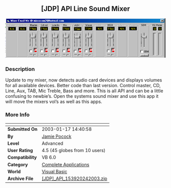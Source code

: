 ﻿<div align="center">

## \[JDP\] API Line Sound Mixer

<img src="PIC200324455465092.gif">
</div>

### Description

Update to my mixer, now detects audio card devices and displays volumes for all available devices. Better code than last version. Control master, CD, Line, Aux, TAB, Mic Treble, Bass and more. This is all API and can be a little confusing to newbie’s. Open the systems sound mixer and use this app it will move the mixers vol’s as well as this apps.
 
### More Info
 


<span>             |<span>
---                |---
**Submitted On**   |2003-01-17 14:40:58
**By**             |[Jamie Pocock](https://github.com/Planet-Source-Code/PSCIndex/blob/master/ByAuthor/jamie-pocock.md)
**Level**          |Advanced
**User Rating**    |4.5 (45 globes from 10 users)
**Compatibility**  |VB 6\.0
**Category**       |[Complete Applications](https://github.com/Planet-Source-Code/PSCIndex/blob/master/ByCategory/complete-applications__1-27.md)
**World**          |[Visual Basic](https://github.com/Planet-Source-Code/PSCIndex/blob/master/ByWorld/visual-basic.md)
**Archive File**   |[\[JDP\]\_API\_153920242003\.zip](https://github.com/Planet-Source-Code/jamie-pocock-jdp-api-line-sound-mixer__1-42946/archive/master.zip)








